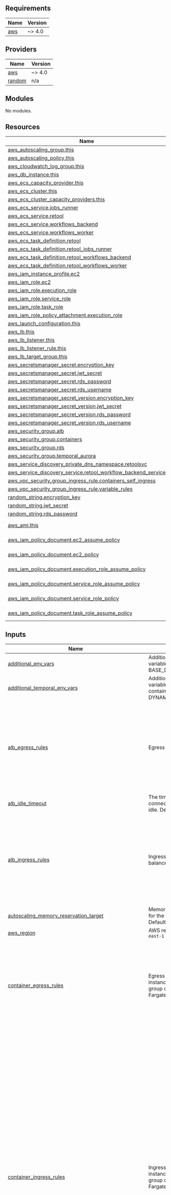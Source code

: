 <!-- BEGIN_TF_DOCS -->
## Requirements

| Name | Version |
|------|---------|
| <a name="requirement_aws"></a> [aws](#requirement\_aws) | ~> 4.0 |

## Providers

| Name | Version |
|------|---------|
| <a name="provider_aws"></a> [aws](#provider\_aws) | ~> 4.0 |
| <a name="provider_random"></a> [random](#provider\_random) | n/a |

## Modules

No modules.

## Resources

| Name | Type |
|------|------|
| [aws_autoscaling_group.this](https://registry.terraform.io/providers/hashicorp/aws/latest/docs/resources/autoscaling_group) | resource |
| [aws_autoscaling_policy.this](https://registry.terraform.io/providers/hashicorp/aws/latest/docs/resources/autoscaling_policy) | resource |
| [aws_cloudwatch_log_group.this](https://registry.terraform.io/providers/hashicorp/aws/latest/docs/resources/cloudwatch_log_group) | resource |
| [aws_db_instance.this](https://registry.terraform.io/providers/hashicorp/aws/latest/docs/resources/db_instance) | resource |
| [aws_ecs_capacity_provider.this](https://registry.terraform.io/providers/hashicorp/aws/latest/docs/resources/ecs_capacity_provider) | resource |
| [aws_ecs_cluster.this](https://registry.terraform.io/providers/hashicorp/aws/latest/docs/resources/ecs_cluster) | resource |
| [aws_ecs_cluster_capacity_providers.this](https://registry.terraform.io/providers/hashicorp/aws/latest/docs/resources/ecs_cluster_capacity_providers) | resource |
| [aws_ecs_service.jobs_runner](https://registry.terraform.io/providers/hashicorp/aws/latest/docs/resources/ecs_service) | resource |
| [aws_ecs_service.retool](https://registry.terraform.io/providers/hashicorp/aws/latest/docs/resources/ecs_service) | resource |
| [aws_ecs_service.workflows_backend](https://registry.terraform.io/providers/hashicorp/aws/latest/docs/resources/ecs_service) | resource |
| [aws_ecs_service.workflows_worker](https://registry.terraform.io/providers/hashicorp/aws/latest/docs/resources/ecs_service) | resource |
| [aws_ecs_task_definition.retool](https://registry.terraform.io/providers/hashicorp/aws/latest/docs/resources/ecs_task_definition) | resource |
| [aws_ecs_task_definition.retool_jobs_runner](https://registry.terraform.io/providers/hashicorp/aws/latest/docs/resources/ecs_task_definition) | resource |
| [aws_ecs_task_definition.retool_workflows_backend](https://registry.terraform.io/providers/hashicorp/aws/latest/docs/resources/ecs_task_definition) | resource |
| [aws_ecs_task_definition.retool_workflows_worker](https://registry.terraform.io/providers/hashicorp/aws/latest/docs/resources/ecs_task_definition) | resource |
| [aws_iam_instance_profile.ec2](https://registry.terraform.io/providers/hashicorp/aws/latest/docs/resources/iam_instance_profile) | resource |
| [aws_iam_role.ec2](https://registry.terraform.io/providers/hashicorp/aws/latest/docs/resources/iam_role) | resource |
| [aws_iam_role.execution_role](https://registry.terraform.io/providers/hashicorp/aws/latest/docs/resources/iam_role) | resource |
| [aws_iam_role.service_role](https://registry.terraform.io/providers/hashicorp/aws/latest/docs/resources/iam_role) | resource |
| [aws_iam_role.task_role](https://registry.terraform.io/providers/hashicorp/aws/latest/docs/resources/iam_role) | resource |
| [aws_iam_role_policy_attachment.execution_role](https://registry.terraform.io/providers/hashicorp/aws/latest/docs/resources/iam_role_policy_attachment) | resource |
| [aws_launch_configuration.this](https://registry.terraform.io/providers/hashicorp/aws/latest/docs/resources/launch_configuration) | resource |
| [aws_lb.this](https://registry.terraform.io/providers/hashicorp/aws/latest/docs/resources/lb) | resource |
| [aws_lb_listener.this](https://registry.terraform.io/providers/hashicorp/aws/latest/docs/resources/lb_listener) | resource |
| [aws_lb_listener_rule.this](https://registry.terraform.io/providers/hashicorp/aws/latest/docs/resources/lb_listener_rule) | resource |
| [aws_lb_target_group.this](https://registry.terraform.io/providers/hashicorp/aws/latest/docs/resources/lb_target_group) | resource |
| [aws_secretsmanager_secret.encryption_key](https://registry.terraform.io/providers/hashicorp/aws/latest/docs/resources/secretsmanager_secret) | resource |
| [aws_secretsmanager_secret.jwt_secret](https://registry.terraform.io/providers/hashicorp/aws/latest/docs/resources/secretsmanager_secret) | resource |
| [aws_secretsmanager_secret.rds_password](https://registry.terraform.io/providers/hashicorp/aws/latest/docs/resources/secretsmanager_secret) | resource |
| [aws_secretsmanager_secret.rds_username](https://registry.terraform.io/providers/hashicorp/aws/latest/docs/resources/secretsmanager_secret) | resource |
| [aws_secretsmanager_secret_version.encryption_key](https://registry.terraform.io/providers/hashicorp/aws/latest/docs/resources/secretsmanager_secret_version) | resource |
| [aws_secretsmanager_secret_version.jwt_secret](https://registry.terraform.io/providers/hashicorp/aws/latest/docs/resources/secretsmanager_secret_version) | resource |
| [aws_secretsmanager_secret_version.rds_password](https://registry.terraform.io/providers/hashicorp/aws/latest/docs/resources/secretsmanager_secret_version) | resource |
| [aws_secretsmanager_secret_version.rds_username](https://registry.terraform.io/providers/hashicorp/aws/latest/docs/resources/secretsmanager_secret_version) | resource |
| [aws_security_group.alb](https://registry.terraform.io/providers/hashicorp/aws/latest/docs/resources/security_group) | resource |
| [aws_security_group.containers](https://registry.terraform.io/providers/hashicorp/aws/latest/docs/resources/security_group) | resource |
| [aws_security_group.rds](https://registry.terraform.io/providers/hashicorp/aws/latest/docs/resources/security_group) | resource |
| [aws_security_group.temporal_aurora](https://registry.terraform.io/providers/hashicorp/aws/latest/docs/resources/security_group) | resource |
| [aws_service_discovery_private_dns_namespace.retoolsvc](https://registry.terraform.io/providers/hashicorp/aws/latest/docs/resources/service_discovery_private_dns_namespace) | resource |
| [aws_service_discovery_service.retool_workflow_backend_service](https://registry.terraform.io/providers/hashicorp/aws/latest/docs/resources/service_discovery_service) | resource |
| [aws_vpc_security_group_ingress_rule.containers_self_ingress](https://registry.terraform.io/providers/hashicorp/aws/latest/docs/resources/vpc_security_group_ingress_rule) | resource |
| [aws_vpc_security_group_ingress_rule.variable_rules](https://registry.terraform.io/providers/hashicorp/aws/latest/docs/resources/vpc_security_group_ingress_rule) | resource |
| [random_string.encryption_key](https://registry.terraform.io/providers/hashicorp/random/latest/docs/resources/string) | resource |
| [random_string.jwt_secret](https://registry.terraform.io/providers/hashicorp/random/latest/docs/resources/string) | resource |
| [random_string.rds_password](https://registry.terraform.io/providers/hashicorp/random/latest/docs/resources/string) | resource |
| [aws_ami.this](https://registry.terraform.io/providers/hashicorp/aws/latest/docs/data-sources/ami) | data source |
| [aws_iam_policy_document.ec2_assume_policy](https://registry.terraform.io/providers/hashicorp/aws/latest/docs/data-sources/iam_policy_document) | data source |
| [aws_iam_policy_document.ec2_policy](https://registry.terraform.io/providers/hashicorp/aws/latest/docs/data-sources/iam_policy_document) | data source |
| [aws_iam_policy_document.execution_role_assume_policy](https://registry.terraform.io/providers/hashicorp/aws/latest/docs/data-sources/iam_policy_document) | data source |
| [aws_iam_policy_document.service_role_assume_policy](https://registry.terraform.io/providers/hashicorp/aws/latest/docs/data-sources/iam_policy_document) | data source |
| [aws_iam_policy_document.service_role_policy](https://registry.terraform.io/providers/hashicorp/aws/latest/docs/data-sources/iam_policy_document) | data source |
| [aws_iam_policy_document.task_role_assume_policy](https://registry.terraform.io/providers/hashicorp/aws/latest/docs/data-sources/iam_policy_document) | data source |

## Inputs

| Name | Description | Type | Default | Required |
|------|-------------|------|---------|:--------:|
| <a name="input_additional_env_vars"></a> [additional\_env\_vars](#input\_additional\_env\_vars) | Additional environment variables (e.g. BASE\_DOMAIN) | `list(map(string))` | `[]` | no |
| <a name="input_additional_temporal_env_vars"></a> [additional\_temporal\_env\_vars](#input\_additional\_temporal\_env\_vars) | Additional environment variables for Temporal containers (e.g. DYNAMIC\_CONFIG\_PATH) | `list(map(string))` | `[]` | no |
| <a name="input_alb_egress_rules"></a> [alb\_egress\_rules](#input\_alb\_egress\_rules) | Egress rules for load balancer | <pre>list(<br>    object({<br>      description      = string<br>      from_port        = string<br>      to_port          = string<br>      protocol         = string<br>      cidr_blocks      = list(string)<br>      ipv6_cidr_blocks = list(string)<br>    })<br>  )</pre> | <pre>[<br>  {<br>    "cidr_blocks": [<br>      "0.0.0.0/0"<br>    ],<br>    "description": "Global outbound",<br>    "from_port": "0",<br>    "ipv6_cidr_blocks": [<br>      "::/0"<br>    ],<br>    "protocol": "-1",<br>    "to_port": "0"<br>  }<br>]</pre> | no |
| <a name="input_alb_idle_timeout"></a> [alb\_idle\_timeout](#input\_alb\_idle\_timeout) | The time in seconds that the connection is allowed to be idle. Defaults to 60. | `number` | `60` | no |
| <a name="input_alb_ingress_rules"></a> [alb\_ingress\_rules](#input\_alb\_ingress\_rules) | Ingress rules for load balancer | <pre>list(<br>    object({<br>      description      = string<br>      from_port        = string<br>      to_port          = string<br>      protocol         = string<br>      cidr_blocks      = list(string)<br>      ipv6_cidr_blocks = list(string)<br>    })<br>  )</pre> | <pre>[<br>  {<br>    "cidr_blocks": [<br>      "0.0.0.0/0"<br>    ],<br>    "description": "Global HTTP inbound",<br>    "from_port": "80",<br>    "ipv6_cidr_blocks": [<br>      "::/0"<br>    ],<br>    "protocol": "tcp",<br>    "to_port": "80"<br>  }<br>]</pre> | no |
| <a name="input_autoscaling_memory_reservation_target"></a> [autoscaling\_memory\_reservation\_target](#input\_autoscaling\_memory\_reservation\_target) | Memory reservation target for the Autoscaling Group. Defaults to 70.0. | `number` | `70` | no |
| <a name="input_aws_region"></a> [aws\_region](#input\_aws\_region) | AWS region. Defaults to `us-east-1` | `string` | `"us-east-1"` | no |
| <a name="input_container_egress_rules"></a> [container\_egress\_rules](#input\_container\_egress\_rules) | Egress rules for EC2 instances in autoscaling group or ECS services in Fargate | <pre>list(<br>    object({<br>      description      = string<br>      from_port        = string<br>      to_port          = string<br>      protocol         = string<br>      cidr_blocks      = list(string)<br>      ipv6_cidr_blocks = list(string)<br>    })<br>  )</pre> | <pre>[<br>  {<br>    "cidr_blocks": [<br>      "0.0.0.0/0"<br>    ],<br>    "description": "Global outbound",<br>    "from_port": "0",<br>    "ipv6_cidr_blocks": [<br>      "::/0"<br>    ],<br>    "protocol": "-1",<br>    "to_port": "0"<br>  }<br>]</pre> | no |
| <a name="input_container_ingress_rules"></a> [container\_ingress\_rules](#input\_container\_ingress\_rules) | Ingress rules for EC2 instances in autoscaling group or ECS services in Fargate | <pre>map(<br>    object({<br>      description                  = string<br>      from_port                    = string<br>      to_port                      = string<br>      protocol                     = string<br>      cidr_block                   = optional(string)<br>      ipv6_cidr_block              = optional(string)<br>      referenced_security_group_id = optional(string)<br>    })<br>  )</pre> | <pre>{<br>  "fifth": {<br>    "cidr_block": "0.0.0.0/0",<br>    "description": "SSH inbound ipv4",<br>    "from_port": "22",<br>    "protocol": "tcp",<br>    "to_port": "22"<br>  },<br>  "first": {<br>    "cidr_block": "0.0.0.0/0",<br>    "description": "Global HTTP inbound ipv4",<br>    "from_port": "80",<br>    "protocol": "tcp",<br>    "to_port": "3000"<br>  },<br>  "fourth": {<br>    "description": "Global HTTPS inbound ipv4",<br>    "from_port": "443",<br>    "ipv6_cidr_block": "::/0",<br>    "protocol": "tcp",<br>    "to_port": "3000"<br>  },<br>  "second": {<br>    "description": "Global HTTP inbound ipv6",<br>    "from_port": "80",<br>    "ipv6_cidr_block": "::/0",<br>    "protocol": "tcp",<br>    "to_port": "3000"<br>  },<br>  "sixth": {<br>    "description": "SSH inbound ipv6",<br>    "from_port": "22",<br>    "ipv6_cidr_block": "::/0",<br>    "protocol": "tcp",<br>    "to_port": "22"<br>  },<br>  "third": {<br>    "cidr_block": "0.0.0.0/0",<br>    "description": "Global HTTPS inbound ipv4",<br>    "from_port": "443",<br>    "protocol": "tcp",<br>    "to_port": "3000"<br>  }<br>}</pre> | no |
| <a name="input_cookie_insecure"></a> [cookie\_insecure](#input\_cookie\_insecure) | Whether to allow insecure cookies. Should be turned off when serving on HTTPS. Defaults to true. | `bool` | `true` | no |
| <a name="input_deployment_name"></a> [deployment\_name](#input\_deployment\_name) | Name prefix for created resources. Defaults to `retool`. | `string` | `"retool"` | no |
| <a name="input_ecs_insights_enabled"></a> [ecs\_insights\_enabled](#input\_ecs\_insights\_enabled) | Whether or not to enable ECS Container Insights. Defaults to `enabled` | `string` | `"enabled"` | no |
| <a name="input_ecs_retool_image"></a> [ecs\_retool\_image](#input\_ecs\_retool\_image) | Container image for desired Retool version. Defaults to `2.106.2` | `string` | `"tryretool/backend:2.116.3"` | no |
| <a name="input_ecs_task_resource_map"></a> [ecs\_task\_resource\_map](#input\_ecs\_task\_resource\_map) | Amount of CPU and Memory provisioned for each task. | <pre>map(object({<br>    cpu    = number<br>    memory = number<br>  }))</pre> | <pre>{<br>  "jobs_runner": {<br>    "cpu": 1024,<br>    "memory": 2048<br>  },<br>  "main": {<br>    "cpu": 2048,<br>    "memory": 4096<br>  },<br>  "workflows_backend": {<br>    "cpu": 2048,<br>    "memory": 4096<br>  },<br>  "workflows_worker": {<br>    "cpu": 2048,<br>    "memory": 4096<br>  }<br>}</pre> | no |
| <a name="input_force_deployment"></a> [force\_deployment](#input\_force\_deployment) | Used to force the deployment even when the image and parameters are otherwised unchanged. Defaults to false. | `string` | `false` | no |
| <a name="input_instance_type"></a> [instance\_type](#input\_instance\_type) | ECS cluster instance type. Defaults to `t2.large` | `string` | `"t2.large"` | no |
| <a name="input_launch_type"></a> [launch\_type](#input\_launch\_type) | n/a | `string` | `"FARGATE"` | no |
| <a name="input_log_retention_in_days"></a> [log\_retention\_in\_days](#input\_log\_retention\_in\_days) | Number of days to retain logs in CloudWatch. Defaults to 14. | `number` | `14` | no |
| <a name="input_max_instance_count"></a> [max\_instance\_count](#input\_max\_instance\_count) | Max number of EC2 instances. Defaults to 10. | `number` | `10` | no |
| <a name="input_maximum_percent"></a> [maximum\_percent](#input\_maximum\_percent) | Maximum percentage of tasks to run during a deployment. Defaults to 250. | `number` | `250` | no |
| <a name="input_min_instance_count"></a> [min\_instance\_count](#input\_min\_instance\_count) | Min/desired number of EC2 instances. Defaults to 4. | `number` | `3` | no |
| <a name="input_minimum_healthy_percent"></a> [minimum\_healthy\_percent](#input\_minimum\_healthy\_percent) | Minimum percentage of tasks to run during a deployment. Defaults to 50. | `number` | `50` | no |
| <a name="input_node_env"></a> [node\_env](#input\_node\_env) | Value for NODE\_ENV variable. Defaults to `production` and should not be set to any other value, regardless of environment. | `string` | `"production"` | no |
| <a name="input_rds_instance_class"></a> [rds\_instance\_class](#input\_rds\_instance\_class) | Instance class for RDS. Defaults to `db.m6g.large` | `string` | `"db.m6g.large"` | no |
| <a name="input_rds_performance_insights_enabled"></a> [rds\_performance\_insights\_enabled](#input\_rds\_performance\_insights\_enabled) | Whether to enable Performance Insights for RDS. Defaults to true. | `bool` | `true` | no |
| <a name="input_rds_performance_insights_retention_period"></a> [rds\_performance\_insights\_retention\_period](#input\_rds\_performance\_insights\_retention\_period) | The time in days to retain Performance Insights for RDS. Defaults to 14. | `number` | `14` | no |
| <a name="input_rds_publicly_accessible"></a> [rds\_publicly\_accessible](#input\_rds\_publicly\_accessible) | Whether the RDS instance should be publicly accessible. Defaults to false. | `bool` | `true` | no |
| <a name="input_rds_username"></a> [rds\_username](#input\_rds\_username) | Master username for the RDS instance. Defaults to Retool. | `string` | `"retool"` | no |
| <a name="input_retool_license_key"></a> [retool\_license\_key](#input\_retool\_license\_key) | Retool license key | `string` | `"EXPIRED-LICENSE-KEY-TRIAL"` | no |
| <a name="input_secret_length"></a> [secret\_length](#input\_secret\_length) | Length of secrets generated (e.g. ENCRYPTION\_KEY, RDS\_PASSWORD). Defaults to 48. | `number` | `48` | no |
| <a name="input_ssh_key_name"></a> [ssh\_key\_name](#input\_ssh\_key\_name) | SSH key name for accessing EC2 instances | `string` | `""` | no |
| <a name="input_subnet_ids"></a> [subnet\_ids](#input\_subnet\_ids) | Select at two subnets in your selected VPC. | `list(string)` | n/a | yes |
| <a name="input_temporal_aurora_performance_insights_enabled"></a> [temporal\_aurora\_performance\_insights\_enabled](#input\_temporal\_aurora\_performance\_insights\_enabled) | Whether to enable Performance Insights for Temporal Aurora. Defaults to true. | `bool` | `true` | no |
| <a name="input_temporal_aurora_performance_insights_retention_period"></a> [temporal\_aurora\_performance\_insights\_retention\_period](#input\_temporal\_aurora\_performance\_insights\_retention\_period) | The time in days to retain Performance Insights for Temporal Aurora. Defaults to 14. | `number` | `14` | no |
| <a name="input_temporal_aurora_publicly_accessible"></a> [temporal\_aurora\_publicly\_accessible](#input\_temporal\_aurora\_publicly\_accessible) | Whether the Temporal Aurora instance should be publicly accessible. Defaults to false. | `bool` | `false` | no |
| <a name="input_temporal_aurora_username"></a> [temporal\_aurora\_username](#input\_temporal\_aurora\_username) | Master username for the Temporal Aurora instance. Defaults to Retool. | `string` | `"retool"` | no |
| <a name="input_temporal_cluster_config"></a> [temporal\_cluster\_config](#input\_temporal\_cluster\_config) | namescape: temporal namespace to use for Retool Workflows. We recommend this is only used by Retool. If use\_existing\_temporal\_cluster == true this should be config for currently existing cluster. If use\_existing\_temporal\_cluster == false, you should use the defaults. host: hostname for Temporal Frontend service port: port for Temporal Frontend service tls\_enabled: Whether to use tls when connecting to Temporal Frontend. For mTLS, configure tls\_crt and tls\_key. tls\_crt: For mTLS only. Base64 encoded string of public tls certificate tls\_key: For mTLS only. Base64 encoded string of private tls key | <pre>object({<br>    namespace   = string<br>    host        = string<br>    port        = string<br>    tls_enabled = bool<br>    tls_crt     = optional(string)<br>    tls_key     = optional(string)<br>  })</pre> | <pre>{<br>  "host": "temporal.retoolsvc",<br>  "namespace": "workflows",<br>  "port": "7233",<br>  "tls_enabled": false<br>}</pre> | no |
| <a name="input_use_exising_temporal_cluster"></a> [use\_exising\_temporal\_cluster](#input\_use\_exising\_temporal\_cluster) | Whether to use an already existing Temporal Cluster. Defaults to false. Set to true and set temporal\_cluster\_config if you already have a Temporal cluster you want to use with Retool. | `bool` | `false` | no |
| <a name="input_vpc_id"></a> [vpc\_id](#input\_vpc\_id) | Select a VPC that allows instances access to the Internet. | `string` | n/a | yes |
| <a name="input_workflows_enabled"></a> [workflows\_enabled](#input\_workflows\_enabled) | Whether to enable Workflows-specific containers, services, etc.. Defaults to false. | `bool` | `false` | no |

## Outputs

No outputs.
<!-- END_TF_DOCS -->